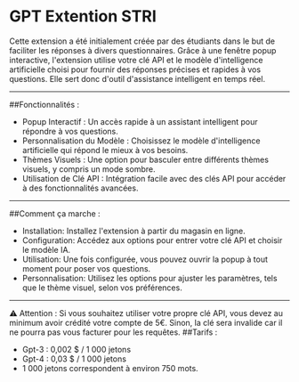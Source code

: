 # GPT Extention STRI

Cette extension a été initialement créée par des étudiants dans le but de faciliter les réponses à divers questionnaires. Grâce à une fenêtre popup interactive, l'extension utilise votre clé API et le modèle d'intelligence artificielle choisi pour fournir des réponses précises et rapides à vos questions. Elle sert donc d'outil d'assistance intelligent en temps réel.

---
##Fonctionnalités :

- Popup Interactif : Un accès rapide à un assistant intelligent pour répondre à vos questions.
- Personnalisation du Modèle : Choisissez le modèle d'intelligence artificielle qui répond le mieux à vos besoins.
- Thèmes Visuels : Une option pour basculer entre différents thèmes visuels, y compris un mode sombre.
- Utilisation de Clé API : Intégration facile avec des clés API pour accéder à des fonctionnalités avancées.

---
##Comment ça marche :

- Installation: Installez l'extension à partir du magasin en ligne.
- Configuration: Accédez aux options pour entrer votre clé API et choisir le modèle IA.
- Utilisation: Une fois configurée, vous pouvez ouvrir la popup à tout moment pour poser vos questions.
- Personnalisation: Utilisez les options pour ajuster les paramètres, tels que le thème visuel, selon vos préférences.

---
⚠️ Attention : Si vous souhaitez utiliser votre propre clé API, vous devez au minimum avoir crédité votre compte de 5€. Sinon, la clé sera invalide car il ne pourra pas vous facturer pour les requêtes.
##Tarifs :
- Gpt-3 : 0,002 $ / 1 000 jetons
- Gpt-4 : 0,03 $ / 1 000 jetons
- 1 000 jetons correspondent à environ 750 mots.
